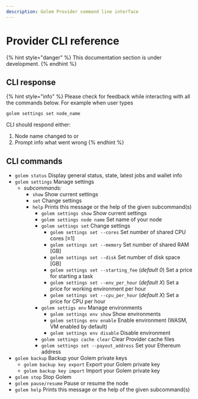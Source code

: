 ```yaml
---
description: Golem Provider command line interface
---
```


# Provider CLI reference

{% hint style="danger" %}
This documentation section is under development.
{% endhint %}

## CLI response

{% hint style="info" %}
Please check for feedback while interacting with all the commands below. For example when user types

```text
golem settings set node_name
```

CLI should respond either:

1. Node name changed to or
2. Prompt info what went wrong
{% endhint %}

## CLI commands

* `golem status` Display general status, state, latest jobs and wallet info
* `golem settings` Manage settings
  * _subcommands:_
    * `show` Show current settings
    * `set` Change settings
    * `help` Prints this message or the help of the given subcommand\(s\)
      * `golem settings show` Show current settings
      * `golem settings node name` Set name of your node
      * `golem settings set` Change settings
        * `golem settings set --cores` Set number of shared CPU cores \[≥1\]
        * `golem settings set --memory` Set number of shared RAM \[GB\]
        * `golem settings set --disk` Set number of disk space \[GB\]
        * `golem settings set --starting_fee` \(_default 0_\) Set a price for starting a task
        * `golem settings set --env_per_hour` \(_default X_\) Set a price for working environment per hour
        * `golem settings set --cpu_per_hour` \(_default X_\) Set a price for CPU per hour
      * `golem settigs env` Manage environments
        * `golem settings env show` Show environments
        * `golem settings env enable` Enable environment \(WASM, VM enabled by default\)
        * `golem settings env disable` Disable environment
      * `golem settings cache clear` Clear Provider cache files
      * `golem settings set --payout_address` Set your Ethereum address
* `golem backup` Backup your Golem private keys
  * `golem backup key export` Export your Golem private key
  * `golem backup key import` Import your Golem private key
* `golem stop` Stop Golem
* `golem pause/resume` Pause or resume the node
* `golem help` Prints this message or the help of the given subcommand\(s\)

